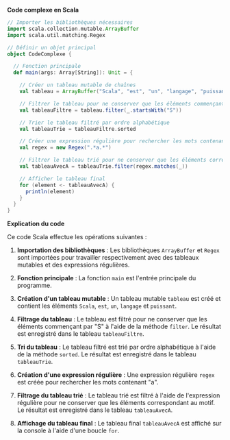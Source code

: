 **Code complexe en Scala**

```scala
// Importer les bibliothèques nécessaires
import scala.collection.mutable.ArrayBuffer
import scala.util.matching.Regex

// Définir un objet principal
object CodeComplexe {

  // Fonction principale
  def main(args: Array[String]): Unit = {

    // Créer un tableau mutable de chaînes
    val tableau = ArrayBuffer("Scala", "est", "un", "langage", "puissant")

    // Filtrer le tableau pour ne conserver que les éléments commençant par "S"
    val tableauFiltre = tableau.filter(_.startsWith("S"))

    // Trier le tableau filtré par ordre alphabétique
    val tableauTrie = tableauFiltre.sorted

    // Créer une expression régulière pour rechercher les mots contenant "a"
    val regex = new Regex(".*a.*")

    // Filtrer le tableau trié pour ne conserver que les éléments correspondant à l'expression régulière
    val tableauAvecA = tableauTrie.filter(regex.matches(_))

    // Afficher le tableau final
    for (element <- tableauAvecA) {
      println(element)
    }
  }
}
```

**Explication du code**

Ce code Scala effectue les opérations suivantes :

1. **Importation des bibliothèques** : Les bibliothèques `ArrayBuffer` et `Regex` sont importées pour travailler respectivement avec des tableaux mutables et des expressions régulières.

2. **Fonction principale** : La fonction `main` est l'entrée principale du programme.

3. **Création d'un tableau mutable** : Un tableau mutable `tableau` est créé et contient les éléments `Scala`, `est`, `un`, `langage` et `puissant`.

4. **Filtrage du tableau** : Le tableau est filtré pour ne conserver que les éléments commençant par "S" à l'aide de la méthode `filter`. Le résultat est enregistré dans le tableau `tableauFiltre`.

5. **Tri du tableau** : Le tableau filtré est trié par ordre alphabétique à l'aide de la méthode `sorted`. Le résultat est enregistré dans le tableau `tableauTrie`.

6. **Création d'une expression régulière** : Une expression régulière `regex` est créée pour rechercher les mots contenant "a".

7. **Filtrage du tableau trié** : Le tableau trié est filtré à l'aide de l'expression régulière pour ne conserver que les éléments correspondant au motif. Le résultat est enregistré dans le tableau `tableauAvecA`.

8. **Affichage du tableau final** : Le tableau final `tableauAvecA` est affiché sur la console à l'aide d'une boucle `for`.